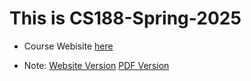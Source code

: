 # This is CS188-Spring-2025

- Course Webisite [here](https://inst.eecs.berkeley.edu/~cs188/sp25/)

- Note: 
[Website Version](https://inst.eecs.berkeley.edu/~cs188/textbook/)
[PDF Version]()